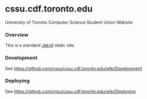 cssu.cdf.toronto.edu
====================

University of Toronto Computer Science Student Union Website

### Overview

This is a standard [Jekyll][jekyll] static site.

### Development

See <https://github.com/cssu/cssu.cdf.toronto.edu/wiki/Development>

### Deploying

See <https://github.com/cssu/cssu.cdf.toronto.edu/wiki/Deploying>

[jekyll]: http://jekyllrb.com/ "Jekyll"
